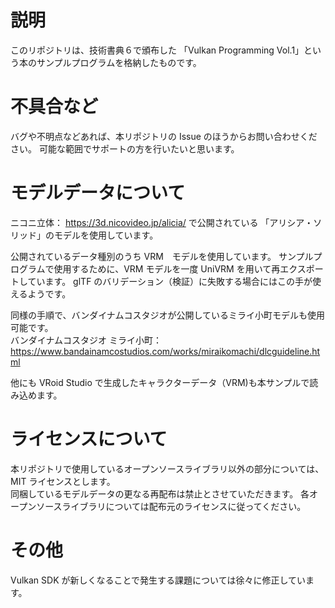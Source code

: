 # 説明

このリポジトリは、技術書典６で頒布した
「Vulkan Programming Vol.1」という本のサンプルプログラムを格納したものです。

# 不具合など

バグや不明点などあれば、本リポジトリの Issue のほうからお問い合わせください。
可能な範囲でサポートの方を行いたいと思います。

# モデルデータについて

ニコニ立体： https://3d.nicovideo.jp/alicia/ で公開されている
「アリシア・ソリッド」のモデルを使用しています。

公開されているデータ種別のうち VRM　モデルを使用しています。
サンプルプログラムで使用するために、VRM モデルを一度 UniVRM を用いて再エクスポートしています。
glTF のバリデーション（検証）に失敗する場合にはこの手が使えるようです。

同様の手順で、バンダイナムコスタジオが公開しているミライ小町モデルも使用可能です。  
バンダイナムコスタジオ ミライ小町： https://www.bandainamcostudios.com/works/miraikomachi/dlcguideline.html

他にも VRoid Studio で生成したキャラクターデータ（VRM)も本サンプルで読み込めます。


# ライセンスについて

本リポジトリで使用しているオープンソースライブラリ以外の部分については、MIT ライセンスとします。  
同梱しているモデルデータの更なる再配布は禁止とさせていただきます。 
各オープンソースライブラリについては配布元のライセンスに従ってください。

# その他

Vulkan SDK が新しくなることで発生する課題については徐々に修正しています。
